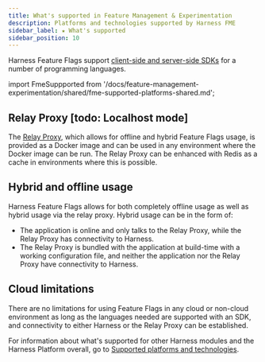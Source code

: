 ```yaml
---
title: What's supported in Feature Management & Experimentation
description: Platforms and technologies supported by Harness FME
sidebar_label: ★ What's supported
sidebar_position: 10
---
```


Harness Feature Flags support [client-side and server-side SDKs](/docs/feature-flags/use-ff/ff-sdks/sdk-overview/client-side-and-server-side-sdks.md) for a number of programming languages.

import FmeSuppported from '/docs/feature-management-experimentation/shared/fme-supported-platforms-shared.md';

<FmeSuppported />

## Relay Proxy [todo: Localhost mode]
The [Relay Proxy](/docs/feature-flags/use-ff/relay-proxy/), which allows for offline and hybrid Feature Flags usage, is provided as a Docker image and can be used in any environment where the Docker image can be run. The Relay Proxy can be enhanced with Redis as a cache in environments where this is possible.

## Hybrid and offline usage

Harness Feature Flags allows for both completely offline usage as well as hybrid usage via the relay proxy. Hybrid usage can be in the form of:

- The application is online and only talks to the Relay Proxy, while the Relay Proxy has connectivity to Harness.
- The Relay Proxy is bundled with the application at build-time with a working configuration file, and neither the application nor the Relay Proxy have connectivity to Harness.

## Cloud limitations

There are no limitations for using Feature Flags in any cloud or non-cloud environment as long as the languages needed are supported with an SDK, and connectivity to either Harness or the Relay Proxy can be established.

For information about what's supported for other Harness modules and the Harness Platform overall, go to [Supported platforms and technologies](/docs/platform/platform-whats-supported.md).
